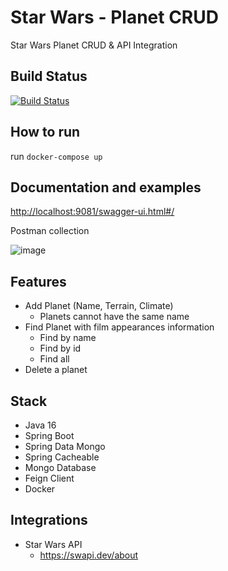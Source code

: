# Star Wars - Planet CRUD

Star Wars Planet CRUD &amp; API Integration

## Build Status
[![Build Status](https://github.com/felipe-publio/sw-planet-service/actions/workflows/gradle.yml/badge.svg?branch=master)](https://github.com/felipe-publio/sw-planet-service/actions/workflows/gradle.yml)

## How to run
run `docker-compose up`

## Documentation and examples
[http://localhost:9081/swagger-ui.html#/](http://localhost:9081/swagger-ui.html#/ "http://localhost:9081/swagger-ui.html#/")

Postman collection

![image](https://user-images.githubusercontent.com/14155185/119331527-d49d6f80-bc5d-11eb-93e3-00e2801fe19d.png)

## Features
- Add Planet (Name, Terrain, Climate)
  - Planets cannot have the same name
- Find Planet with film appearances information
  - Find by name
  - Find by id
  - Find all
- Delete a planet

## Stack
- Java 16
- Spring Boot
- Spring Data Mongo
- Spring Cacheable
- Mongo Database
- Feign Client
- Docker

## Integrations
- Star Wars API
  - https://swapi.dev/about
